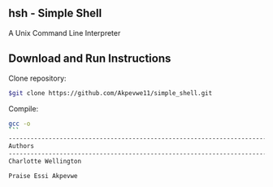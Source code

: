 hsh - Simple Shell 
---------------------------------------------------------------------------------------------------------------------------------------
A Unix Command Line Interpreter

Download and Run Instructions
--------------------------------------------------------------------------------------------------------------------------------------
Clone repository:

```sh
$git clone https://github.com/Akpevwe11/simple_shell.git
```

Compile:
````sh
gcc -o 
``` 
--------------------------------------------------------------------------------------------------------------------------------------
Authors
--------------------------------------------------------------------------------------------------------------------------------------
Charlotte Wellington

Praise Essi Akpevwe
